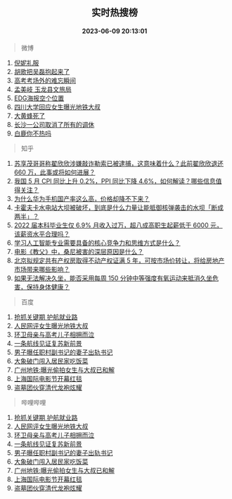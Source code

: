 <div align="center"><h2>实时热搜榜</h2><h4>2023-06-09 20:13:01</h4></div>

> 微博  

1. [倪妮礼服](https://s.weibo.com/weibo?q=%E5%80%AA%E5%A6%AE%E7%A4%BC%E6%9C%8D&t=31&band_rank=1&Refer=top)<br />
2. [胡歌把吴磊抱起来了](https://s.weibo.com/weibo?q=%23%E8%83%A1%E6%AD%8C%E6%8A%8A%E5%90%B4%E7%A3%8A%E6%8A%B1%E8%B5%B7%E6%9D%A5%E4%BA%86%23&t=31&band_rank=2&Refer=top)<br />
3. [高考考场外的难忘瞬间](https://s.weibo.com/weibo?q=%23%E9%AB%98%E8%80%83%E8%80%83%E5%9C%BA%E5%A4%96%E7%9A%84%E9%9A%BE%E5%BF%98%E7%9E%AC%E9%97%B4%23&t=31&band_rank=3&Refer=top)<br />
4. [孟美岐 玉龙县文旅局](https://s.weibo.com/weibo?q=%E5%AD%9F%E7%BE%8E%E5%B2%90%20%E7%8E%89%E9%BE%99%E5%8E%BF%E6%96%87%E6%97%85%E5%B1%80&t=31&band_rank=4&Refer=top)<br />
5. [EDG海报空个位置](https://s.weibo.com/weibo?q=EDG%E6%B5%B7%E6%8A%A5%E7%A9%BA%E4%B8%AA%E4%BD%8D%E7%BD%AE&t=31&band_rank=5&Refer=top)<br />
6. [四川大学回应女生曝光地铁大叔](https://s.weibo.com/weibo?q=%23%E5%9B%9B%E5%B7%9D%E5%A4%A7%E5%AD%A6%E5%9B%9E%E5%BA%94%E5%A5%B3%E7%94%9F%E6%9B%9D%E5%85%89%E5%9C%B0%E9%93%81%E5%A4%A7%E5%8F%94%23&t=31&band_rank=6&Refer=top)<br />
7. [大黄蜂死了](https://s.weibo.com/weibo?q=%23%E5%A4%A7%E9%BB%84%E8%9C%82%E6%AD%BB%E4%BA%86%23&t=31&band_rank=7&Refer=top)<br />
8. [长沙一公司取消了所有的调休](https://s.weibo.com/weibo?q=%23%E9%95%BF%E6%B2%99%E4%B8%80%E5%85%AC%E5%8F%B8%E5%8F%96%E6%B6%88%E4%BA%86%E6%89%80%E6%9C%89%E7%9A%84%E8%B0%83%E4%BC%91%23&t=31&band_rank=8&Refer=top)<br />
9. [白鹿你不热吗](https://s.weibo.com/weibo?q=%23%E7%99%BD%E9%B9%BF%E4%BD%A0%E4%B8%8D%E7%83%AD%E5%90%97%23&t=31&band_rank=9&Refer=top)<br />

> 知乎  

1. [苏享茂哥哥称翟欣欣涉嫌敲诈勒索已被逮捕，这意味着什么？此前翟欣欣退还 660 万，此事或将如何进展？](https://www.zhihu.com/question/605647767)<br />
2. [我国 5 月 CPI 同比上升 0.2%，PPI 同比下降 4.6%，如何解读？哪些信息值得关注？](https://www.zhihu.com/question/605623897)<br />
3. [为什么华为手机国产率这么高，价格却降不下来？](https://www.zhihu.com/question/604699463)<br />
4. [卡霍夫卡水电站大坝被破坏，到底是什么力量让能抵御核弹袭击的水坝「断成两半」？](https://www.zhihu.com/question/605615861)<br />
5. [2022 届本科毕业生仅 6.9% 月收入过万，超八成高职生起薪低于 6000 元，该薪资水平合理吗？](https://www.zhihu.com/question/605658808)<br />
6. [学习人工智能专业需要具备的核心竞争力和思维方式是什么？](https://www.zhihu.com/theater/11126)<br />
7. [电影《教父》中，桑尼被害的深层原因是什么？](https://www.zhihu.com/question/600381053)<br />
8. [北京拟规定共有产权房取得不动产权证满 5 年，可按市场价转让，将给房地产市场带来哪些影响？](https://www.zhihu.com/question/605670192)<br />
9. [如果无法解决久坐，能否采用每周 150 分钟中等强度有氧运动来抵消久坐危害，保持身体健康？](https://www.zhihu.com/question/603999527)<br />

> 百度  

1. [抢抓关键期 护航就业路](https://www.baidu.com/s?wd=%E6%8A%A2%E6%8A%93%E5%85%B3%E9%94%AE%E6%9C%9F+%E6%8A%A4%E8%88%AA%E5%B0%B1%E4%B8%9A%E8%B7%AF&sa=fyb_news&rsv_dl=fyb_news)<br />
2. [人民网评女生曝光地铁大叔](https://www.baidu.com/s?wd=%E4%BA%BA%E6%B0%91%E7%BD%91%E8%AF%84%E5%A5%B3%E7%94%9F%E6%9B%9D%E5%85%89%E5%9C%B0%E9%93%81%E5%A4%A7%E5%8F%94&sa=fyb_news&rsv_dl=fyb_news)<br />
3. [环卫母亲与高考儿子相拥而泣](https://www.baidu.com/s?wd=%E7%8E%AF%E5%8D%AB%E6%AF%8D%E4%BA%B2%E4%B8%8E%E9%AB%98%E8%80%83%E5%84%BF%E5%AD%90%E7%9B%B8%E6%8B%A5%E8%80%8C%E6%B3%A3&sa=fyb_news&rsv_dl=fyb_news)<br />
4. [一条航线见证复苏新前景](https://www.baidu.com/s?wd=%E4%B8%80%E6%9D%A1%E8%88%AA%E7%BA%BF%E8%A7%81%E8%AF%81%E5%A4%8D%E8%8B%8F%E6%96%B0%E5%89%8D%E6%99%AF&sa=fyb_news&rsv_dl=fyb_news)<br />
5. [男子曝任职村副书记的妻子出轨书记](https://www.baidu.com/s?wd=%E7%94%B7%E5%AD%90%E6%9B%9D%E4%BB%BB%E8%81%8C%E6%9D%91%E5%89%AF%E4%B9%A6%E8%AE%B0%E7%9A%84%E5%A6%BB%E5%AD%90%E5%87%BA%E8%BD%A8%E4%B9%A6%E8%AE%B0&sa=fyb_news&rsv_dl=fyb_news)<br />
6. [大象破门闯入居民家吃饭菜](https://www.baidu.com/s?wd=%E5%A4%A7%E8%B1%A1%E7%A0%B4%E9%97%A8%E9%97%AF%E5%85%A5%E5%B1%85%E6%B0%91%E5%AE%B6%E5%90%83%E9%A5%AD%E8%8F%9C&sa=fyb_news&rsv_dl=fyb_news)<br />
7. [广州地铁:曝光偷拍女生与大叔已和解](https://www.baidu.com/s?wd=%E5%B9%BF%E5%B7%9E%E5%9C%B0%E9%93%81%3A%E6%9B%9D%E5%85%89%E5%81%B7%E6%8B%8D%E5%A5%B3%E7%94%9F%E4%B8%8E%E5%A4%A7%E5%8F%94%E5%B7%B2%E5%92%8C%E8%A7%A3&sa=fyb_news&rsv_dl=fyb_news)<br />
8. [上海国际电影节开幕红毯](https://www.baidu.com/s?wd=%E4%B8%8A%E6%B5%B7%E5%9B%BD%E9%99%85%E7%94%B5%E5%BD%B1%E8%8A%82%E5%BC%80%E5%B9%95%E7%BA%A2%E6%AF%AF&sa=fyb_news&rsv_dl=fyb_news)<br />
9. [盗墓团伙穿清代龙袍炫耀](https://www.baidu.com/s?wd=%E7%9B%97%E5%A2%93%E5%9B%A2%E4%BC%99%E7%A9%BF%E6%B8%85%E4%BB%A3%E9%BE%99%E8%A2%8D%E7%82%AB%E8%80%80&sa=fyb_news&rsv_dl=fyb_news)<br />

> 哔哩哔哩  

1. [抢抓关键期 护航就业路](https://www.baidu.com/s?wd=%E6%8A%A2%E6%8A%93%E5%85%B3%E9%94%AE%E6%9C%9F+%E6%8A%A4%E8%88%AA%E5%B0%B1%E4%B8%9A%E8%B7%AF&sa=fyb_news&rsv_dl=fyb_news)<br />
2. [人民网评女生曝光地铁大叔](https://www.baidu.com/s?wd=%E4%BA%BA%E6%B0%91%E7%BD%91%E8%AF%84%E5%A5%B3%E7%94%9F%E6%9B%9D%E5%85%89%E5%9C%B0%E9%93%81%E5%A4%A7%E5%8F%94&sa=fyb_news&rsv_dl=fyb_news)<br />
3. [环卫母亲与高考儿子相拥而泣](https://www.baidu.com/s?wd=%E7%8E%AF%E5%8D%AB%E6%AF%8D%E4%BA%B2%E4%B8%8E%E9%AB%98%E8%80%83%E5%84%BF%E5%AD%90%E7%9B%B8%E6%8B%A5%E8%80%8C%E6%B3%A3&sa=fyb_news&rsv_dl=fyb_news)<br />
4. [一条航线见证复苏新前景](https://www.baidu.com/s?wd=%E4%B8%80%E6%9D%A1%E8%88%AA%E7%BA%BF%E8%A7%81%E8%AF%81%E5%A4%8D%E8%8B%8F%E6%96%B0%E5%89%8D%E6%99%AF&sa=fyb_news&rsv_dl=fyb_news)<br />
5. [男子曝任职村副书记的妻子出轨书记](https://www.baidu.com/s?wd=%E7%94%B7%E5%AD%90%E6%9B%9D%E4%BB%BB%E8%81%8C%E6%9D%91%E5%89%AF%E4%B9%A6%E8%AE%B0%E7%9A%84%E5%A6%BB%E5%AD%90%E5%87%BA%E8%BD%A8%E4%B9%A6%E8%AE%B0&sa=fyb_news&rsv_dl=fyb_news)<br />
6. [大象破门闯入居民家吃饭菜](https://www.baidu.com/s?wd=%E5%A4%A7%E8%B1%A1%E7%A0%B4%E9%97%A8%E9%97%AF%E5%85%A5%E5%B1%85%E6%B0%91%E5%AE%B6%E5%90%83%E9%A5%AD%E8%8F%9C&sa=fyb_news&rsv_dl=fyb_news)<br />
7. [广州地铁:曝光偷拍女生与大叔已和解](https://www.baidu.com/s?wd=%E5%B9%BF%E5%B7%9E%E5%9C%B0%E9%93%81%3A%E6%9B%9D%E5%85%89%E5%81%B7%E6%8B%8D%E5%A5%B3%E7%94%9F%E4%B8%8E%E5%A4%A7%E5%8F%94%E5%B7%B2%E5%92%8C%E8%A7%A3&sa=fyb_news&rsv_dl=fyb_news)<br />
8. [上海国际电影节开幕红毯](https://www.baidu.com/s?wd=%E4%B8%8A%E6%B5%B7%E5%9B%BD%E9%99%85%E7%94%B5%E5%BD%B1%E8%8A%82%E5%BC%80%E5%B9%95%E7%BA%A2%E6%AF%AF&sa=fyb_news&rsv_dl=fyb_news)<br />
9. [盗墓团伙穿清代龙袍炫耀](https://www.baidu.com/s?wd=%E7%9B%97%E5%A2%93%E5%9B%A2%E4%BC%99%E7%A9%BF%E6%B8%85%E4%BB%A3%E9%BE%99%E8%A2%8D%E7%82%AB%E8%80%80&sa=fyb_news&rsv_dl=fyb_news)<br />

